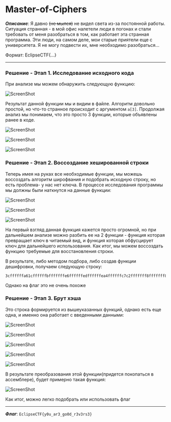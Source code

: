 # Master-of-Ciphers

***Описание***: Я давно ~~(не мылся)~~ не видел света из-за постоянной работы. Ситуация странная - в мой офис налетели люди в погонах и стали требовать от меня разобраться в том, как работает эта странная программа. Эти люди, на самом деле, мои старые приятели еще с университета. Я не могу подвести их, мне необходимо разобраться... 

Формат: EclipseCTF{...}

---
### Решение - Этап 1. Исследование исходного кода

При анализе мы можем обнаружить следующую функцию:

![ScreenShot](../screenshots/master-of-ciphers-1.png)

Результат данной функции мы и видим в файле. Алгоритм довольно простой, но что-то странное происходит с аргументом `a[3]`. Продолжая анализ мы понимаем, что это просто 3 функции, которые объявлены ранее в коде.

![ScreenShot](../screenshots/master-of-ciphers-2.png)

![ScreenShot](../screenshots/master-of-ciphers-3.png)

![ScreenShot](../screenshots/master-of-ciphers-4.png)

### Решение - Этап 2. Воссоздание хешированной строки

Теперь имея на руках все необходимые функции, мы можешь воссоздать алгоритм широфвания и подобрать исходную строку, но есть проблема- у нас нет ключа. В процессе исследования программы мы должны были наткнутся на данные функции:

![ScreenShot](../screenshots/master-of-ciphers-5.png)

![ScreenShot](../screenshots/master-of-ciphers-6.png)

![ScreenShot](../screenshots/master-of-ciphers-7.png)

На первый взгляд данная функция кажется просто огромной, но при дальнейшем анализе можно разбить ее на 2 функции - функция которая превращает ключ в читаемый вид, и функция которая обфусцирует ключ для дальнейшего использования. Как итог, мы можем воссоздать функцию требуемые для восстановления строки.

В результате, либо методом подбора, либо создав функции дешифровки, получаем следующую строку:

```
3cffffffa61cffffffbfffffffe6ffffffedffffffea4ffffffc7c2fffffff8fffffff8d33538a5453fffffff51effffff8dffffffd653a546f54affffffed545d
```

Однако на флаг это не очень похоже

### Решение - Этап 3. Брут хэша

Это строка формируется из вышеуказанных функций, однако есть еще одна, и именно она работает с введенными данными:

![ScreenShot](../screenshots/master-of-ciphers-8.png)

![ScreenShot](../screenshots/master-of-ciphers-9.png)

![ScreenShot](../screenshots/master-of-ciphers-10.png)

![ScreenShot](../screenshots/master-of-ciphers-11.png)

![ScreenShot](../screenshots/master-of-ciphers-12.png)

В результате преобразования этой функции(придется покопаться в ассемблере), будет примерно такая функция:

![ScreenShot](../screenshots/master-of-ciphers-13.png)

Как итог, можно легко подобрать или использовать флаг

---

***Флаг***: `EclipseCTF{y0u_ar3_go0d_r3v3rs3}`